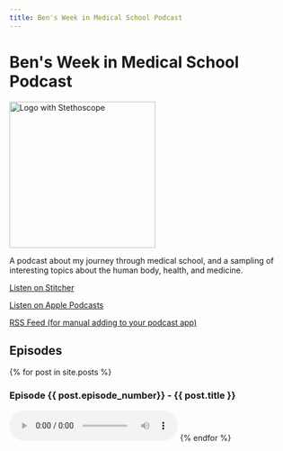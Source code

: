 ```yaml
---
title: Ben's Week in Medical School Podcast
---
```


# Ben's Week in Medical School Podcast #
<img src="https://raw.githubusercontent.com/benroot/twims/gh-pages/images/cover1400.jpg" alt="Logo with Stethoscope" height=260px>

A podcast about my journey through medical school, and a sampling of interesting topics about the human body, health, and medicine. 

[Listen on Stitcher](https://www.stitcher.com/podcast/bens-week-in-medical-school)

[Listen on Apple Podcasts](https://podcasts.apple.com/us/podcast/bens-week-in-medical-school/id1535996032)

[RSS Feed (for manual adding to your podcast app)](https://www.bencr.me/twims/podcast.xml "Direct RSS Link")

## Episodes
{% for post in site.posts %}
### Episode {{ post.episode_number}} - {{ post.title }}
<audio src="https:{{post.file}}" type="audio/mpeg" controls>I'm sorry. You're browser doesn't support HTML5 <code>audio</code></audio>
{% endfor %}
